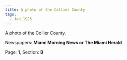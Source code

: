 ```yaml
---  
title: A photo of the Collier County  
tags:  
  - Jan 1925  
---  
```

  
A photo of the Collier County.  
  
Newspapers: **Miami Morning News or The Miami Herald**  
  
Page: **1**, Section: **B** 
